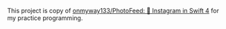 This project is copy of [onmyway133/PhotoFeed: 🛵 Instagram in Swift 4](https://github.com/onmyway133/PhotoFeed) for my practice programming.